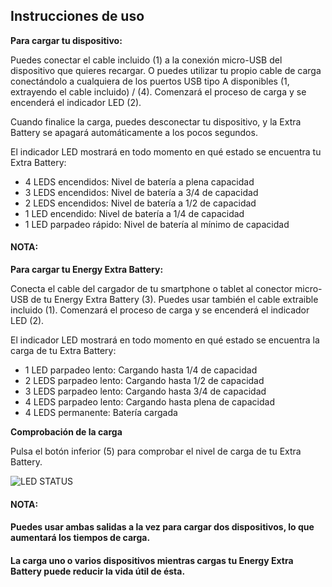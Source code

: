 
## Instrucciones de uso

**Para cargar tu dispositivo:**

Puedes conectar el cable incluido (1) a la conexión micro-USB del dispositivo que quieres recargar. O puedes utilizar tu propio cable de carga conectándolo a cualquiera de los puertos USB tipo A disponibles (1, extrayendo el cable incluido) / (4).  Comenzará el proceso de carga y se encenderá el indicador LED (2).

Cuando finalice la carga, puedes desconectar tu dispositivo, y la Extra Battery se apagará automáticamente a los pocos segundos.

El indicador LED mostrará en todo momento en qué estado se encuentra tu Extra Battery:

* 4 LEDS encendidos: Nivel de batería a plena capacidad
* 3 LEDS encendidos: Nivel de batería a 3/4 de capacidad
* 2 LEDS encendidos: Nivel de batería a 1/2 de capacidad
* 1 LED encendido: Nivel de batería a 1/4 de capacidad
* 1 LED parpadeo rápido: Nivel de batería al mínimo de capacidad

#### **NOTA:** 


**Para cargar tu Energy Extra Battery:**

Conecta el cable del cargador de tu smartphone o tablet al conector micro-USB de tu Energy Extra Battery (3).
Puedes usar también el cable extraible incluido (1). Comenzará el proceso de carga y se encenderá el indicador LED (2).

El indicador LED mostrará en todo momento en qué estado se encuentra la carga de tu Extra Battery:

* 1 LED parpadeo lento: Cargando hasta 1/4 de capacidad
* 2 LEDS parpadeo lento: Cargando hasta 1/2 de capacidad
* 3 LEDS parpadeo lento: Cargando hasta 3/4 de capacidad
* 4 LEDS parpadeo lento: Cargando hasta plena de capacidad
* 4 LEDS permanente: Batería cargada

**Comprobación de la carga**

Pulsa el botón inferior (5) para comprobar el nivel de carga de tu Extra Battery.

![LED STATUS](http:.jpg)

#### **NOTA:**

#### Puedes usar ambas salidas a la vez para cargar dos dispositivos, lo que aumentará los tiempos de carga.
#### La carga uno o varios dispositivos mientras cargas tu Energy Extra Battery puede reducir la vida útil de ésta.
